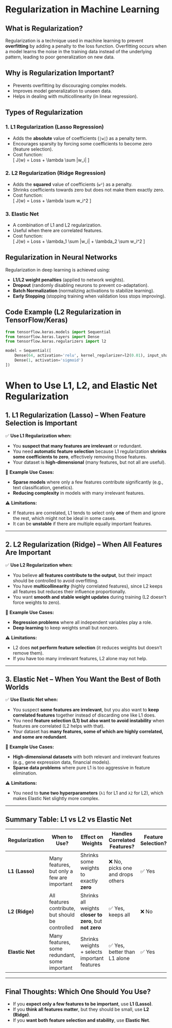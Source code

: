 # Regularization in Machine Learning  

## What is Regularization?  
Regularization is a technique used in machine learning to prevent **overfitting** by adding a penalty to the loss function. Overfitting occurs when a model learns the noise in the training data instead of the underlying pattern, leading to poor generalization on new data.

## Why is Regularization Important?  
- Prevents overfitting by discouraging complex models.
- Improves model generalization to unseen data.
- Helps in dealing with multicollinearity (in linear regression).

## Types of Regularization  
### 1. L1 Regularization (Lasso Regression)  
- Adds the **absolute** value of coefficients (`|w|`) as a penalty term.  
- Encourages sparsity by forcing some coefficients to become zero (feature selection).  
- Cost function:  
  \[
  J(w) = Loss + \lambda \sum |w_i|
  \]

### 2. L2 Regularization (Ridge Regression)  
- Adds the **squared** value of coefficients (`w²`) as a penalty.  
- Shrinks coefficients towards zero but does not make them exactly zero.  
- Cost function:  
  \[
  J(w) = Loss + \lambda \sum w_i^2
  \]

### 3. Elastic Net  
- A combination of L1 and L2 regularization.  
- Useful when there are correlated features.  
- Cost function:  
  \[
  J(w) = Loss + \lambda_1 \sum |w_i| + \lambda_2 \sum w_i^2
  \]

## Regularization in Neural Networks  
Regularization in deep learning is achieved using:
- **L1/L2 weight penalties** (applied to network weights).
- **Dropout** (randomly disabling neurons to prevent co-adaptation).
- **Batch Normalization** (normalizing activations to stabilize learning).
- **Early Stopping** (stopping training when validation loss stops improving).

## Code Example (L2 Regularization in TensorFlow/Keras)
```python
from tensorflow.keras.models import Sequential
from tensorflow.keras.layers import Dense
from tensorflow.keras.regularizers import l2

model = Sequential([
    Dense(64, activation='relu', kernel_regularizer=l2(0.01), input_shape=(10,)),
    Dense(1, activation='sigmoid')
])
```
# When to Use L1, L2, and Elastic Net Regularization

## 1. L1 Regularization (Lasso) – When Feature Selection is Important  

✅ **Use L1 Regularization when:**  
- You **suspect that many features are irrelevant** or redundant.  
- You need **automatic feature selection** because L1 regularization **shrinks some coefficients to zero**, effectively removing those features.  
- Your dataset is **high-dimensional** (many features, but not all are useful).  

🚀 **Example Use Cases:**  
- **Sparse models** where only a few features contribute significantly (e.g., text classification, genetics).  
- **Reducing complexity** in models with many irrelevant features.  

⚠️ **Limitations:**  
- If features are correlated, L1 tends to select only **one** of them and ignore the rest, which might not be ideal in some cases.  
- It can be **unstable** if there are multiple equally important features.  

---

## 2. L2 Regularization (Ridge) – When All Features Are Important  

✅ **Use L2 Regularization when:**  
- You believe **all features contribute to the output**, but their impact should be controlled to avoid overfitting.  
- You have **multicollinearity** (highly correlated features), since L2 keeps all features but reduces their influence proportionally.  
- You want **smooth and stable weight updates** during training (L2 doesn't force weights to zero).  

🚀 **Example Use Cases:**  
- **Regression problems** where all independent variables play a role.  
- **Deep learning** to keep weights small but nonzero.  

⚠️ **Limitations:**  
- L2 does **not perform feature selection** (it reduces weights but doesn’t remove them).  
- If you have too many irrelevant features, L2 alone may not help.  

---

## 3. Elastic Net – When You Want the Best of Both Worlds  

✅ **Use Elastic Net when:**  
- You suspect **some features are irrelevant**, but you also want to **keep correlated features** together instead of discarding one like L1 does.  
- You need **feature selection (L1) but also want to avoid instability** when features are correlated (L2 helps with that).  
- Your dataset has **many features, some of which are highly correlated, and some are redundant**.  

🚀 **Example Use Cases:**  
- **High-dimensional datasets** with both relevant and irrelevant features (e.g., gene expression data, financial models).  
- **Sparse data problems** where pure L1 is too aggressive in feature elimination.  

⚠️ **Limitations:**  
- You need to **tune two hyperparameters** (`λ1` for L1 and `λ2` for L2), which makes Elastic Net slightly more complex.  

---

## Summary Table: L1 vs L2 vs Elastic Net  

| Regularization | When to Use? | Effect on Weights | Handles Correlated Features? | Feature Selection? |
|--------------|--------------|-------------------|----------------------|----------------|
| **L1 (Lasso)** | Many features, but only a few are important | Shrinks some weights to exactly **zero** | ❌ No, picks one and drops others | ✅ Yes |
| **L2 (Ridge)** | All features contribute, but should be controlled | Shrinks all weights **closer to zero**, but **not zero** | ✅ Yes, keeps all | ❌ No |
| **Elastic Net** | Many features, some redundant, some important | Shrinks weights + selects important features | ✅ Yes, better than L1 alone | ✅ Yes |

---

## Final Thoughts: Which One Should You Use?  
- If you **expect only a few features to be important**, use **L1 (Lasso)**.  
- If you **think all features matter**, but they should be small, use **L2 (Ridge)**.  
- If you **want both feature selection and stability**, use **Elastic Net**.  
